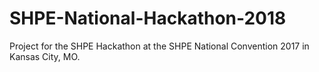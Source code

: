 # SHPE-National-Hackathon-2018
Project for the SHPE Hackathon at the SHPE National Convention 2017 in Kansas City, MO.
